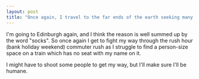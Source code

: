 ```yaml
---
layout: post
title: "Once again, I travel to the far ends of the earth seeking many and various things"
---
```

I'm going to Edinburgh again, and I think the reason is well summed up by the
word "socks". So once again I get to fight my way through the rush hour (bank
holiday weekend) commuter rush as I struggle to find a person-size space on a
train which has no seat with my name on it.

I might have to shoot some people to get my way, but I'll make sure I'll be
humane.

